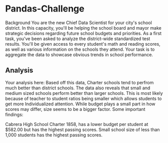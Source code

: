 # Pandas-Challenge
Background
You are the new Chief Data Scientist for your city's school district. In this capacity, you'll be helping the school board and mayor make strategic decisions regarding future school budgets and priorities.
As a first task, you've been asked to analyze the district-wide standardized test results. You'll be given access to every student's math and reading scores, as well as various information on the schools they attend. Your task is to aggregate the data to showcase obvious trends in school performance.

## Analysis 
Your analysis here: Based off this data, Charter schools tend to perfrom much better than district schools. The data also reveals that small and medium sized schools perform better than larger schools. This is most likely because of teacher to student ratios being smaller which allows students to get more Individualized attention. While budget plays a small part in how scores may differ, size seems to be a bigger factor.
Some important findings:

Cabrera High School Charter 1858, has a lower budget per student at $582.00 but has the highest passing scores. Small school size of less than 1,000 students has the highest passing scores.
